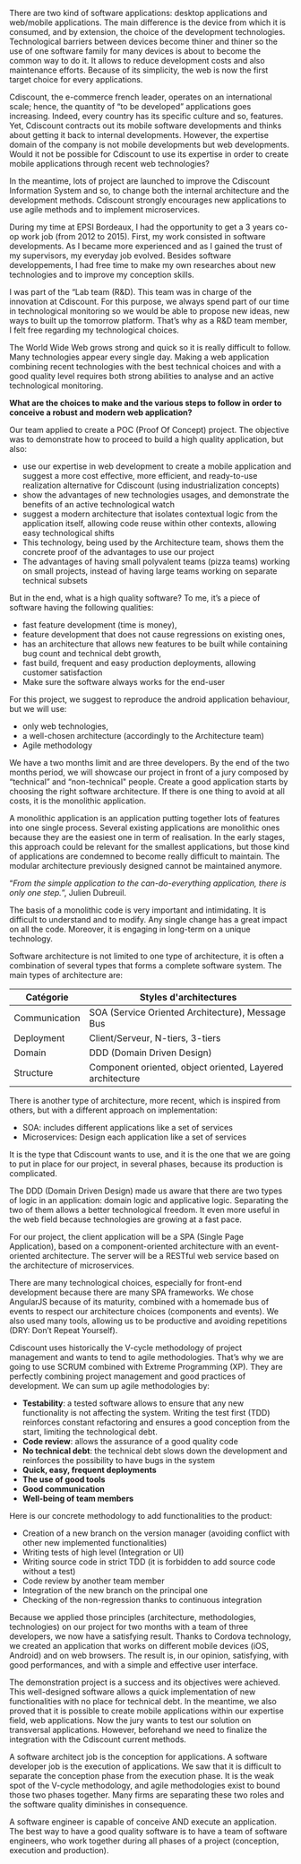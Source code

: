 There are two kind of software applications: desktop applications and web/mobile applications. The main difference is the device from which it is consumed, and by extension, the choice of the development technologies. Technological barriers between devices become thiner and thiner so the use of one software family for many devices is about to become the common way to do it. It allows to reduce development costs and also maintenance efforts. Because of its simplicity, the web is now the first target choice for every applications.

Cdiscount, the e-commerce french leader, operates  on  an international scale; hence, the quantity of “to be developed” applications goes increasing. Indeed, every country has its specific culture and so, features. Yet, Cdiscount contracts out its mobile software developments and thinks about getting it back to internal developments. However, the expertise domain of the company is not mobile developments but web developments. Would it not be possible for Cdiscount to use its expertise in order to create mobile applications through recent web technologies?

In the meantime, lots of project are launched to improve the Cdiscount Information System and so, to change both the internal architecture and the development methods. Cdiscount strongly encourages new applications to use agile methods and to implement microservices.

During my time at EPSI Bordeaux, I had the opportunity to get a 3 years co-op work job (from 2012 to 2015). First, my work consisted in software developments. As I became more experienced and as I gained the trust of my supervisors, my everyday job evolved. Besides software developpements, I had free time to make my own researches about new technologies and to improve my conception skills.

I was part of the “Lab team (R&D). This team was in charge of the innovation at Cdiscount. For this purpose, we always spend part of our time in technological monitoring so we would be able to propose  new ideas, new ways to built up the tomorrow platform. That’s why as a R&D team member, I felt free regarding my technological choices.

The World Wide Web grows strong and quick so it is really difficult to follow. Many technologies appear every single day. Making a web application combining recent technologies with the best technical choices and with a good quality level requires both strong abilities to analyse and an active technological monitoring.

**What are the choices to make and the various steps to follow in order to conceive a robust and modern web application?**

Our team applied to create a POC (Proof Of Concept) project. The objective was to demonstrate how to proceed to build a high quality application, but also:

* use our expertise in web development to create a mobile application and suggest a more cost effective, more efficient, and ready-to-use realization alternative for Cdiscount (using industrialization concepts)
* show the advantages of new technologies usages, and demonstrate the benefits of an active technological watch
* suggest a modern architecture that isolates contextual logic from the application itself, allowing code reuse within other contexts, allowing easy technological shifts
* This technology, being used by the Architecture team, shows them the concrete proof of the advantages to use our project
* The advantages of having small polyvalent teams (pizza teams) working on small projects, instead of having large teams working on separate technical subsets

But in the end, what is a high quality software? To me, it’s a piece of software having the following qualities:

* fast feature development (time is money),
* feature development that does not cause regressions on existing ones,
* has an architecture that allows new features to be built while containing bug count and technical debt growth,
* fast build, frequent and easy production deployments, allowing customer satisfaction
* Make sure the software always works for the end-user

For this project, we suggest to reproduce the android application behaviour, but we will use:

* only web technologies,
* a well-chosen architecture (accordingly to the Architecture team)
* Agile methodology

We have a two months limit and are three developers. By the end of the two months period, we will showcase our project in front of a jury composed by “technical” and “non-technical" people.
Create a good application starts by choosing the right software architecture. If there is one thing to avoid at all costs, it is the monolithic application.

A monolithic application is an application putting together lots of features into one single process. Several existing applications are monolithic ones because they are the easiest one in term of realisation.  In the early stages, this approach could be relevant for the smallest applications, but those kind of applications are condemned to become really difficult to maintain. The modular architecture previously designed cannot be maintained anymore.

“*From the simple application to the can-do-everything application, there is only one step.*”, Julien Dubreuil.

The basis of a monolithic code is very important and intimidating. It is difficult to understand and to modify. Any single change has a great impact on all the code. Moreover, it is engaging in long-term on a unique technology.

Software architecture is not limited to one type of architecture, it is often a combination of several types that forms a complete software system. The main types of architecture are:

| Catégorie | Styles d'architectures |
| --- | --- |
| Communication | SOA (Service Oriented Architecture), Message Bus |
| Deployment | Client/Serveur, N-tiers, 3-tiers |
| Domain | DDD (Domain Driven Design) |
| Structure | Component oriented, object oriented, Layered architecture |

There is another type of architecture, more recent, which is inspired from others, but with a different approach on implementation:

* SOA: includes different applications like a set of services
* Microservices: Design each application like a set of services

It is the type that Cdiscount wants to use, and it is the one that we are going to put in place for our project, in several phases, because its production is complicated.

The DDD (Domain Driven Design) made us aware that there are two types of logic in an application: domain logic and applicative logic. Separating the two of them allows a better technological freedom. It even more useful in the web field because technologies are growing at a fast pace.

For our project, the client application will be a SPA (Single Page Application), based on a component-oriented architecture with an event-oriented architecture. The server will be a RESTful web service based on the architecture of microservices.

There are many technological choices, especially for front-end development because there are many SPA frameworks. We chose AngularJS because of its maturity, combined with a homemade bus of events to respect our architecture choices (components and events). We also used many tools, allowing us to be productive and avoiding repetitions (DRY: Don’t Repeat Yourself).

Cdiscount uses historically the V-cycle methodology of project management and wants to tend to agile methodologies. That’s why we are going to use SCRUM combined with Extreme Programming (XP). They are perfectly combining project management and good practices of development. We can sum up agile methodologies by:

* **Testability**: a tested software allows to ensure that any new functionality is not affecting the system. Writing the test first (TDD) reinforces constant refactoring and ensures a good conception from the start, limiting the technological debt.
* **Code review**: allows the assurance of a good quality code
* **No technical debt**: the technical debt slows down the development and reinforces the possibility to have bugs in the system
* **Quick, easy, frequent deployments**
* **The use of good tools**
* **Good communication**
* **Well-being of team members**

Here is our concrete methodology to add functionalities to the product:

* Creation of a new branch on the version manager (avoiding conflict with other new implemented functionalities)
* Writing tests of high level (Integration or UI)
* Writing source code in strict TDD (it is forbidden to add source code without a test)
* Code review by another team member
* Integration of the new branch on the principal one
* Checking of the non-regression thanks to continuous integration

Because we applied those principles (architecture, methodologies, technologies) on our project for two months with a team of three developers, we now have a satisfying result. Thanks to Cordova technology, we created an application that works on different mobile devices (iOS, Android) and on web browsers. The result is, in our opinion, satisfying, with good performances, and with a simple and effective user interface.

The demonstration project is a success and its objectives were achieved. This well-designed software allows a quick implementation of new functionalities with no place for technical debt. In the meantime, we also proved that it is possible to create mobile applications within our expertise field, web applications. Now the jury wants to test our solution on transversal applications. However, beforehand we need to finalize the integration with the Cdiscount current methods.

A software architect job is  the conception for applications. A software developer job is the execution of applications. We saw that it is difficult to separate the conception phase from the execution phase. It is the weak spot of the V-cycle methodology, and agile methodologies exist to bound those two phases together. Many firms are separating these two roles and the software quality diminishes in consequence.

A software engineer is capable of conceive AND execute an application. The best way to have a good quality software is to have a team of software engineers, who work together during all phases of a project (conception, execution and production).
